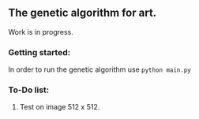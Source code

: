 ## The genetic algorithm for art.
Work is in progress.

### Getting started:
In order to run the genetic algorithm use 
```python main.py```

### To-Do list:
1. Test on image 512 x 512.

